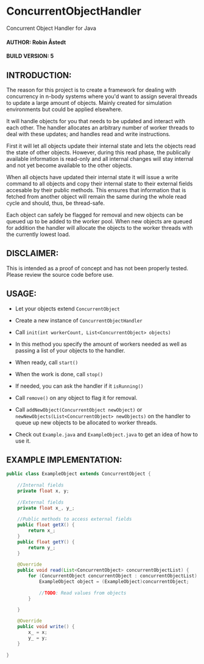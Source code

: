 # ConcurrentObjectHandler
Concurrent Object Handler for Java

#### AUTHOR: Robin Åstedt

#### BUILD VERSION: 5

## INTRODUCTION:

The reason for this project is to create a framework for dealing with concurrency in n-body systems where you'd want to assign several threads to update a large amount of objects.
Mainly created for simulation environments but could be applied elsewhere.

It will handle objects for you that needs to be updated and interact with each other. The handler allocates an arbitrary number of worker threads to deal with these updates; and handles read and write instructions.

First it will let all objects update their internal state and lets the objects read the state of other objects. However, during this read phase, the publically available information is read-only and all internal changes will stay internal and not yet become available to the other objects.

When all objects have updated their internal state it will issue a write command to all objects and copy their internal state to their external fields accesable by their public methods. This ensures that information that is fetched from another object will remain the same during the whole read cycle and should, thus, be thread-safe.

Each object can safely be flagged for removal and new objects can be queued up to be added to the worker pool. When new objects are queued for addition the handler will allocate the objects to the worker threads with the currently lowest load.



## DISCLAIMER:

This is intended as a proof of concept and has not been properly tested. Please review the source code before use.

## USAGE:

 * Let your objects extend ```ConcurrentObject```

 * Create a new instance of ```ConcurrentObjectHandler```

 * Call ```init(int workerCount, List<ConcurrentObject> objects)```

 * In this method you specify the amount of workers needed
   as well as passing a list of your objects to the handler.

 * When ready, call ```start()```

 * When the work is done, call ```stop()```
 
 * If needed, you can ask the handler if it ```isRunning()```
 
 * Call ```remove()``` on any object to flag it for removal.
 
 * Call ```addNewObject(ConcurrentObject newObject)``` or ```newNewObjects(List<ConcurrentObject> newObjects)``` on the handler to queue up new objects to be allocated to worker threads.
 
 * Check out ```Example.java``` and ```ExampleObject.java``` to get an idea of how to use it.


## EXAMPLE IMPLEMENTATION:

```java
public class ExampleObject extends ConcurrentObject {
    
    //Internal fields
    private float x, y;
    
    //External fields
    private float x_, y_;
    
    //Public methods to access external fields
    public float getX() {
        return x_;
    }
    public float getY() {
        return y_;
    }
    
    @Override
    public void read(List<ConcurrentObject> concurrentObjectList) {
        for (ConcurrentObject concurrentObject : concurrentObjectList) {
            ExampleObject object = (ExampleObject)concurrentObject;
            
            //TODO: Read values from objects
        }
        
    }

    @Override
    public void write() {
        x_ = x;
        y_ = y;
    }
    
}
```



